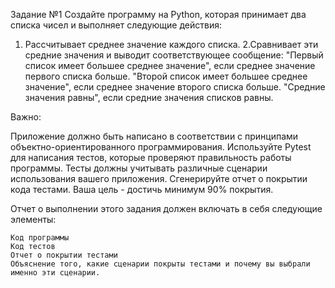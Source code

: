Задание №1
Создайте программу на Python, которая принимает два списка чисел и выполняет следующие действия:

1. Рассчитывает среднее значение каждого списка.
2.Сравнивает эти средние значения и выводит соответствующее сообщение:
    "Первый список имеет большее среднее значение", если среднее значение первого списка больше.
    "Второй список имеет большее среднее значение", если среднее значение второго списка больше.
    "Средние значения равны", если средние значения списков равны.

Важно:

Приложение должно быть написано в соответствии с принципами объектно-ориентированного программирования. Используйте Pytest для написания тестов, которые проверяют правильность работы программы. Тесты должны учитывать различные сценарии использования вашего приложения. Сгенерируйте отчет о покрытии кода тестами. Ваша цель - достичь минимум 90% покрытия.

Отчет о выполнении этого задания должен включать в себя следующие элементы:

    Код программы
    Код тестов
    Отчет о покрытии тестами
    Объяснение того, какие сценарии покрыты тестами и почему вы выбрали именно эти сценарии.
    